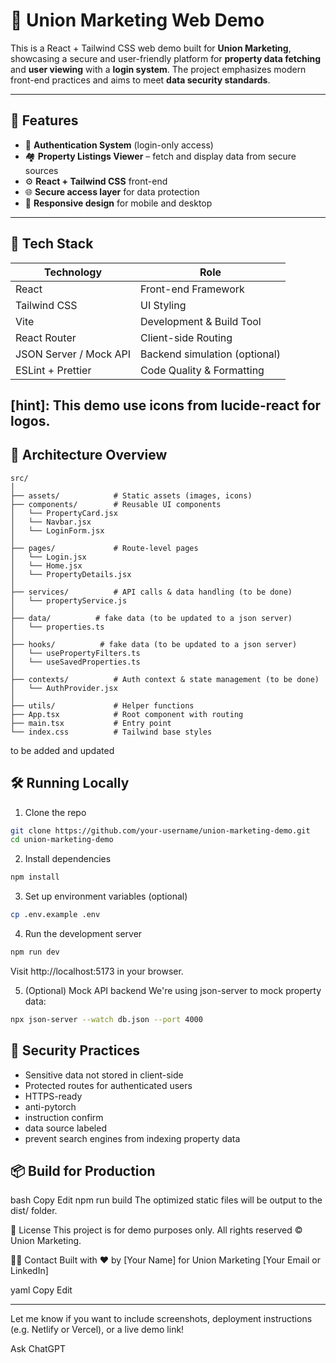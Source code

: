 # 🏢 Union Marketing Web Demo

This is a React + Tailwind CSS web demo built for **Union Marketing**, showcasing a secure and user-friendly platform for **property data fetching** and **user viewing** with a **login system**. The project emphasizes modern front-end practices and aims to meet **data security standards**.

---

## 🚀 Features

- 🔐 **Authentication System** (login-only access)
- 🏘️ **Property Listings Viewer** – fetch and display data from secure sources
- ⚙️ **React + Tailwind CSS** front-end
- 🌐 **Secure access layer** for data protection
- 📱 **Responsive design** for mobile and desktop

---

## 🧱 Tech Stack

| Technology     | Role                             |
|----------------|----------------------------------|
| React          | Front-end Framework              |
| Tailwind CSS   | UI Styling                       |
| Vite           | Development & Build Tool         |
| React Router   | Client-side Routing              |
| JSON Server / Mock API | Backend simulation (optional) |
| ESLint + Prettier | Code Quality & Formatting       |

[hint]: This demo use icons from lucide-react for logos.
---

## 🧭 Architecture Overview

```plaintext
src/
│
├── assets/            # Static assets (images, icons)
├── components/        # Reusable UI components
│   └── PropertyCard.jsx
│   └── Navbar.jsx
│   └── LoginForm.jsx
│
├── pages/             # Route-level pages
│   └── Login.jsx
│   └── Home.jsx
│   └── PropertyDetails.jsx
│
├── services/          # API calls & data handling (to be done)
│   └── propertyService.js
│
├── data/          # fake data (to be updated to a json server)
│   └── properties.ts
│
├── hooks/          # fake data (to be updated to a json server)
│   └── usePropertyFilters.ts
│   └── useSavedProperties.ts
│
├── contexts/          # Auth context & state management (to be done)
│   └── AuthProvider.jsx
│
├── utils/             # Helper functions
├── App.tsx            # Root component with routing
├── main.tsx           # Entry point
└── index.css          # Tailwind base styles
```

to be added and updated

## 🛠️ Running Locally
1. Clone the repo
```bash
git clone https://github.com/your-username/union-marketing-demo.git
cd union-marketing-demo
```
2. Install dependencies
```bash
npm install
```
3. Set up environment variables (optional)
```bash
cp .env.example .env
```
4. Run the development server
```bash
npm run dev
```
Visit http://localhost:5173 in your browser.

5. (Optional) Mock API backend
We're using json-server to mock property data:

```bash
npx json-server --watch db.json --port 4000
```

## 🔐 Security Practices
- Sensitive data not stored in client-side
- Protected routes for authenticated users
- HTTPS-ready
- anti-pytorch
- instruction confirm
- data source labeled
- prevent search engines from indexing property data

## 📦 Build for Production
bash
Copy
Edit
npm run build
The optimized static files will be output to the dist/ folder.

📄 License
This project is for demo purposes only. All rights reserved © Union Marketing.

🙋‍♂️ Contact
Built with ❤️ by [Your Name] for Union Marketing
[Your Email or LinkedIn]

yaml
Copy
Edit

---

Let me know if you want to include screenshots, deployment instructions (e.g. Netlify or Vercel), or a live demo link!








Ask ChatGPT
